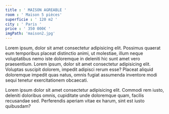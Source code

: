 ```yaml
---
title : ' MAISON AGREABLE '
room : ' Maison 5 pièces'
superficie : ' 120 m2 '
city : ' Paris '
price : ' 350 000€ '
imgPath: 'maison2.jpg'
---
```


Lorem ipsum, dolor sit amet consectetur adipisicing elit. Possimus quaerat eum temporibus placeat distinctio animi, ut molestiae, illum neque voluptatibus nemo iste doloremque in deleniti hic sunt amet vero praesentium. Lorem ipsum, dolor sit amet consectetur adipisicing elit. Voluptas suscipit dolorem, impedit adipisci rerum esse? Placeat aliquid doloremque impedit quas natus, omnis fugiat assumenda inventore modi sequi tenetur exercitationem obcaecati.

Lorem ipsum dolor sit amet consectetur adipisicing elit. Commodi rem iusto, deleniti doloribus omnis, cupiditate unde doloremque quam, facilis recusandae sed. Perferendis aperiam vitae ex harum, sint est iusto quibusdam?